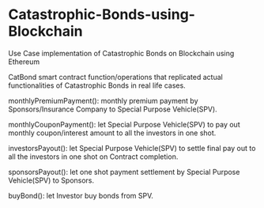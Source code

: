 # Catastrophic-Bonds-using-Blockchain
Use Case implementation of Catastrophic Bonds on Blockchain using Ethereum 

CatBond smart contract function/operations that replicated actual functionalities of Catastrophic Bonds in real life cases.

monthlyPremiumPayment(): monthly premium payment by Sponsors/Insurance Company to Special Purpose Vehicle(SPV).

monthlyCouponPayment(): let Special Purpose Vehicle(SPV) to pay out monthly coupon/interest amount to all the investors in one shot.

investorsPayout(): let Special Purpose Vehicle(SPV) to settle final pay out to all the investors in one shot on Contract completion.

sponsorsPayout(): let one shot payment settlement by Special Purpose Vehicle(SPV) to Sponsors.

buyBond(): let Investor buy bonds from SPV.

